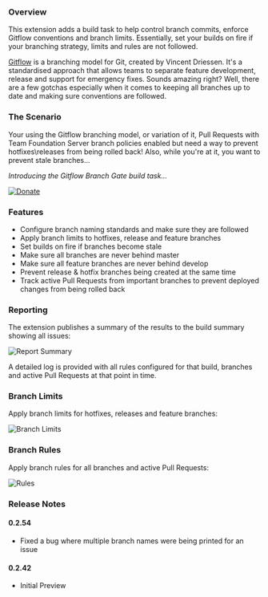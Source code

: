 ### Overview

This extension adds a build task to help control branch commits, enforce Gitflow conventions and branch limits. Essentially, set your builds on fire if your branching strategy, limits and rules are not followed.

[Gitflow](http://nvie.com/posts/a-successful-git-branching-model/) is a branching model for Git, created by Vincent Driessen. It's a standardised approach that allows teams to separate feature development, release and support for emergency fixes. Sounds amazing right? Well, there are a few gotchas especially when it comes to keeping all branches up to date and making sure conventions are followed.

### The Scenario

Your using the Gitflow branching model, or variation of it, Pull Requests with Team Foundation Server branch policies enabled but need a way to prevent hotfixes\releases from being rolled back! Also, while you're at it, you want to prevent stale branches...

*Introducing the Gitflow Branch Gate build task...*

[![Donate](https://raw.githubusercontent.com/kerwinc/VSTSTasks/master/Tasks/GitflowBranchGate/images/donate.png)](https://www.paypal.me/kerwincarpede)

### Features
- Configure branch naming standards and make sure they are followed
- Apply branch limits to hotfixes, release and feature branches
- Set builds on fire if branches become stale
- Make sure all branches are never behind master
- Make sure all feature branches are never behind develop
- Prevent release & hotfix branches being created at the same time
- Track active Pull Requests from important branches to prevent deployed changes from being rolled back

### Reporting

The extension publishes a summary of the results to the build summary showing all issues:

<img src="https://raw.githubusercontent.com/kerwinc/VSTSTasks/master/Tasks/GitflowBranchGate/images/report-summary-2.png" alt="Report Summary"/>

A detailed log is provided with all rules configured for that build, branches and active Pull Requests at that point in time.

### Branch Limits

Apply branch limits for hotfixes, releases and feature branches:

<img src="https://raw.githubusercontent.com/kerwinc/VSTSTasks/master/Tasks/GitflowBranchGate/images/Limits.png" alt="Branch Limits" style=""/>

### Branch Rules

Apply branch rules for all branches and active Pull Requests:

<img src="https://raw.githubusercontent.com/kerwinc/VSTSTasks/master/Tasks/GitflowBranchGate/images/Rules.png" alt="Rules" style=""/>

### Release Notes

#### 0.2.54
- Fixed a bug where multiple branch names were being printed for an issue

#### 0.2.42
- Initial Preview